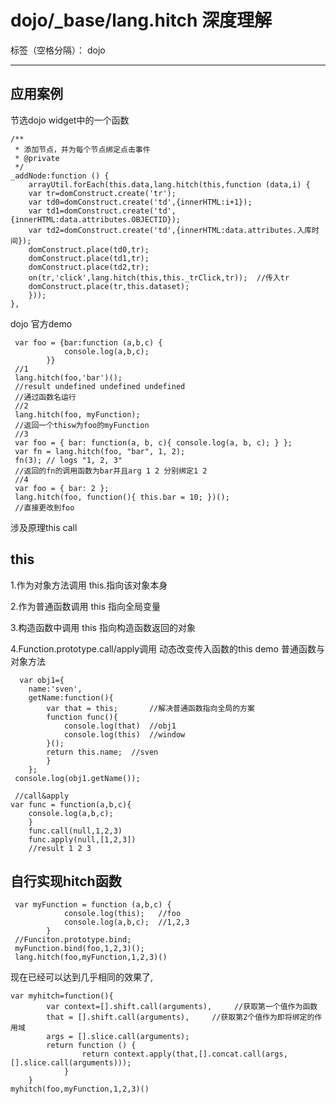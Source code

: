 # dojo/_base/lang.hitch 深度理解标签（空格分隔）： dojo---## 应用案例节选dojo widget中的一个函数```.javascript/** * 添加节点，并为每个节点绑定点击事件 * @private */_addNode:function () {    arrayUtil.forEach(this.data,lang.hitch(this,function (data,i) {    var tr=domConstruct.create('tr');    var td0=domConstruct.create('td',{innerHTML:i+1});    var td1=domConstruct.create('td',{innerHTML:data.attributes.OBJECTID});    var td2=domConstruct.create('td',{innerHTML:data.attributes.入库时间});    domConstruct.place(td0,tr);    domConstruct.place(td1,tr);    domConstruct.place(td2,tr);    on(tr,'click',lang.hitch(this,this._trClick,tr));  //传入tr    domConstruct.place(tr,this.dataset);    }));},```dojo 官方demo```.javascript var foo = {bar:function (a,b,c) {            console.log(a,b,c);        }} //1 lang.hitch(foo,'bar')();  //result undefined undefined undefined //通过函数名运行 //2 lang.hitch(foo, myFunction); //返回一个thisw为foo的myFunction //3 var foo = { bar: function(a, b, c){ console.log(a, b, c); } }; var fn = lang.hitch(foo, "bar", 1, 2); fn(3); // logs "1, 2, 3" //返回的fn的调用函数为bar并且arg 1 2 分别绑定1 2 //4 var foo = { bar: 2 }; lang.hitch(foo, function(){ this.bar = 10; })(); //直接更改到foo```涉及原理this call## this 1.作为对象方法调用 this.指向该对象本身 2.作为普通函数调用 this 指向全局变量 3.构造函数中调用 this 指向构造函数返回的对象 4.Function.prototype.call/apply调用 动态改变传入函数的this demo 普通函数与对象方法```.javascript  var obj1={    name:'sven',    getName:function(){        var that = this;       //解决普通函数指向全局的方案        function func(){            console.log(that)  //obj1            console.log(this)  //window        }();        return this.name;  //sven        }    }; console.log(obj1.getName());``` ```.javascript //call&applyvar func = function(a,b,c){    console.log(a,b,c);    }    func.call(null,1,2,3)     func.apply(null,[1,2,3])    //result 1 2 3```## 自行实现hitch函数```.javascript var myFunction = function (a,b,c) {            console.log(this);   //foo            console.log(a,b,c);  //1,2,3        } //Funciton.prototype.bind; myFunction.bind(foo,1,2,3)(); lang.hitch(foo,myFunction,1,2,3)()```现在已经可以达到几乎相同的效果了,```.javascirptvar myhitch=function(){        var context=[].shift.call(arguments),     //获取第一个值作为函数        that = [].shift.call(arguments),     //获取第2个值作为即将绑定的作用域        args = [].slice.call(arguments);        return function () {                return context.apply(that,[].concat.call(args,[].slice.call(arguments)));            }    }myhitch(foo,myFunction,1,2,3)()``` 